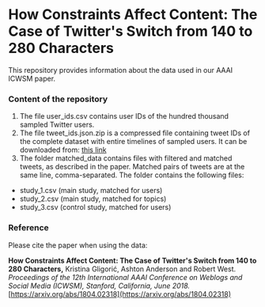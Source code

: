 # How Constraints Affect Content: The Case of Twitter's Switch from 140 to 280 Characters

This repository provides information about the data used in our AAAI ICWSM paper.


### Content of the repository


1. The file user_ids.csv contains user IDs of the hundred thousand sampled Twitter users.
2. The file tweet_ids.json.zip is a compressed file containing tweet IDs of the complete dataset with entire timelines of sampled users. It can be downloaded from: [this link](https://figshare.com/s/c28587a3ce5bca64b0d4)
3. The folder matched_data contains files with filtered and matched tweets, as described in the paper. Matched pairs of tweets are at the same line, comma-separated. The folder contains the following files:
* study_1.csv (main study, matched for users)
* study_2.csv (main study, matched for topics)
* study_3.csv (control study, matched for users)



### Reference

Please cite the paper when using the data:

**How Constraints Affect Content: The Case of Twitter's Switch from 140 to 280 Characters,** Kristina Gligori&#263;, Ashton Anderson and Robert West.   
*Proceedings of the 12th International AAAI Conference on Weblogs and Social Media (ICWSM), Stanford, California, June 2018.*
[https://arxiv.org/abs/1804.02318](https://arxiv.org/abs/1804.02318) 